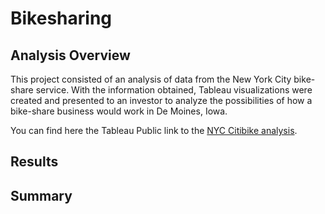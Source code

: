 # Bikesharing

## Analysis Overview

This project consisted of an analysis of data from the New York City bike-share service. With the information obtained, Tableau visualizations were created and presented to an investor to analyze the possibilities of how a bike-share business would work in De Moines, Iowa.

You can find here the Tableau Public link to the [NYC Citibike analysis](https://public.tableau.com/app/profile/m.nica.alvarez/viz/NYCCitibikeanalysis_16657793291910/NYCCitibikeanalysis?publish=yes).

## Results

## Summary
